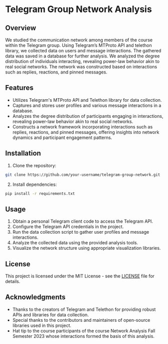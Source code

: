 # Telegram Group Network Analysis

## Overview

We studied the communication network among members of the course within the Telegram group. Using Telegram’s MTProto API and telethon library, we collected data on users and message interactions. The gathered data was saved in a database for further analysis. We analyzed the degree distribution of individuals interacting, revealing power-law behavior akin to real social networks. 
The network was constructed based on interactions such as replies, reactions, and pinned messages.

## Features

- Utilizes Telegram's MTProto API and Telethon library for data collection.
- Captures and stores user profiles and various message interactions in a database.
- Analyzes the degree distribution of participants engaging in interactions, revealing power-law behavior akin to real social networks.
- Constructs a network framework incorporating interactions such as replies, reactions, and pinned messages, offering insights into network dynamics and participant engagement patterns.

## Installation

1. Clone the repository:

```bash
git clone https://github.com/your-username/telegram-group-network.git
```

2. Install dependencies:

```bash
pip install -r requirements.txt
```

## Usage

1. Obtain a personal Telegram client code to access the Telegram API.
2. Configure the Telegram API credentials in the project.
3. Run the data collection script to gather user profiles and message interactions.
4. Analyze the collected data using the provided analysis tools.
5. Visualize the network structure using appropriate visualization libraries.

## License

This project is licensed under the MIT License - see the [LICENSE](LICENSE) file for details.

## Acknowledgments

- Thanks to the creators of Telegram and Telethon for providing robust APIs and libraries for data collection.
- Special thanks to the contributors and maintainers of open-source libraries used in this project.
- Hat tip to the course participants of the course Network Analysis Fall Semester 2023 whose interactions formed the basis of this analysis.

